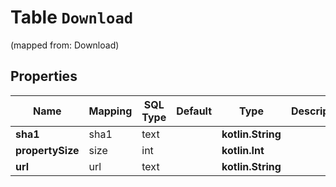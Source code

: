 
# Table `Download`
(mapped from: Download)

## Properties
Name | Mapping | SQL Type | Default | Type | Description | Notes
---- | ------- | -------- | ------- | ---- | ----------- | -----
**sha1** | sha1 | text |  | **kotlin.String** |  |  [optional]
**propertySize** | size | int |  | **kotlin.Int** |  |  [optional]
**url** | url | text |  | **kotlin.String** |  |  [optional]





